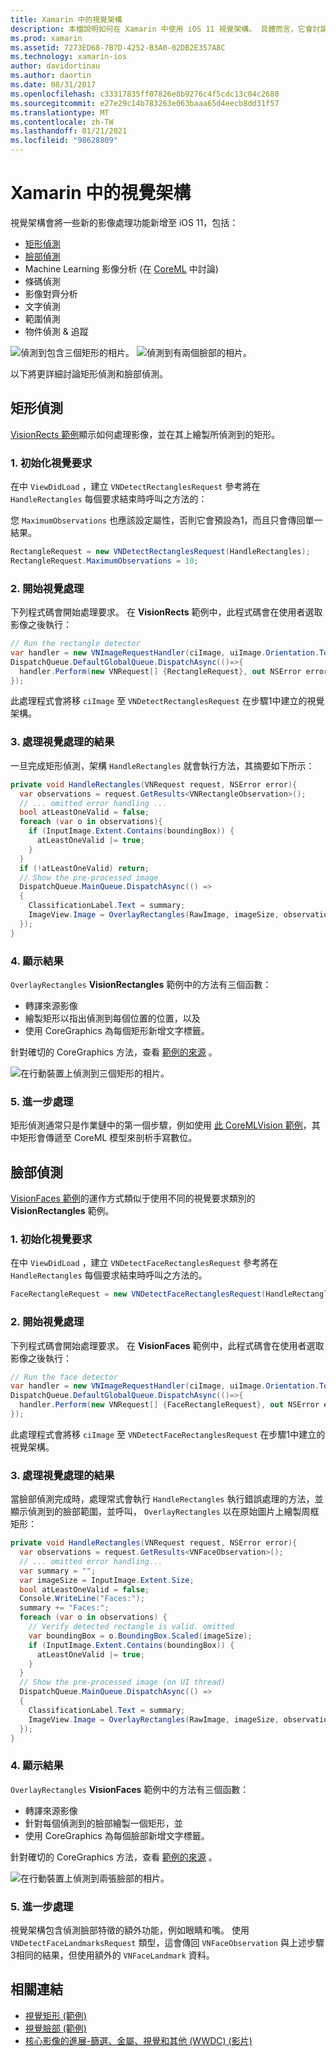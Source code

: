 ```yaml
---
title: Xamarin 中的視覺架構
description: 本檔說明如何在 Xamarin 中使用 iOS 11 視覺架構。 具體而言，它會討論矩形偵測和臉部偵測。
ms.prod: xamarin
ms.assetid: 7273ED68-7B7D-4252-B3A0-02DB2E357A8C
ms.technology: xamarin-ios
author: davidortinau
ms.author: daortin
ms.date: 08/31/2017
ms.openlocfilehash: c33317835ff07826e8b9276c4f5cdc13c04c2680
ms.sourcegitcommit: e27e29c14b783263e063baaa65d4eecb8dd31f57
ms.translationtype: MT
ms.contentlocale: zh-TW
ms.lasthandoff: 01/21/2021
ms.locfileid: "98628809"
---
```

# <a name="vision-framework-in-xamarinios"></a>Xamarin 中的視覺架構

視覺架構會將一些新的影像處理功能新增至 iOS 11，包括：

- [矩形偵測](#rectangles)
- [臉部偵測](#faces)
- Machine Learning 影像分析 (在 [CoreML](~/ios/platform/introduction-to-ios11/coreml.md) 中討論) 
- 條碼偵測
- 影像對齊分析
- 文字偵測
- 範圍偵測
- 物件偵測 & 追蹤

![偵測到包含三個矩形的相片。](vision-images/found-rectangles-tiny.png) ![偵測到有兩個臉部的相片。](vision-images/xamarin-home-faces-tiny.png)

以下將更詳細討論矩形偵測和臉部偵測。

<a name="rectangles"></a>

## <a name="rectangle-detection"></a>矩形偵測

[VisionRects 範例](/samples/xamarin/ios-samples/ios11-visionrectangles)顯示如何處理影像，並在其上繪製所偵測到的矩形。

### <a name="1-initialize-the-vision-request"></a>1. 初始化視覺要求

在中 `ViewDidLoad` ，建立 `VNDetectRectanglesRequest` 參考將在 `HandleRectangles` 每個要求結束時呼叫之方法的：

您 `MaximumObservations` 也應該設定屬性，否則它會預設為1，而且只會傳回單一結果。

```csharp
RectangleRequest = new VNDetectRectanglesRequest(HandleRectangles);
RectangleRequest.MaximumObservations = 10;
```

### <a name="2-start-the-vision-processing"></a>2. 開始視覺處理

下列程式碼會開始處理要求。 在 **VisionRects** 範例中，此程式碼會在使用者選取影像之後執行：

```csharp
// Run the rectangle detector
var handler = new VNImageRequestHandler(ciImage, uiImage.Orientation.ToCGImagePropertyOrientation(), new VNImageOptions());
DispatchQueue.DefaultGlobalQueue.DispatchAsync(()=>{
  handler.Perform(new VNRequest[] {RectangleRequest}, out NSError error);
});
```

此處理程式會將移 `ciImage` 至 `VNDetectRectanglesRequest` 在步驟1中建立的視覺架構。

### <a name="3-handle-the-results-of-vision-processing"></a>3. 處理視覺處理的結果

一旦完成矩形偵測，架構 `HandleRectangles` 就會執行方法，其摘要如下所示：

```csharp
private void HandleRectangles(VNRequest request, NSError error){
  var observations = request.GetResults<VNRectangleObservation>();
  // ... omitted error handling ...
  bool atLeastOneValid = false;
  foreach (var o in observations){
    if (InputImage.Extent.Contains(boundingBox)) {
      atLeastOneValid |= true;
    }
  }
  if (!atLeastOneValid) return;
  // Show the pre-processed image
  DispatchQueue.MainQueue.DispatchAsync(() =>
  {
    ClassificationLabel.Text = summary;
    ImageView.Image = OverlayRectangles(RawImage, imageSize, observations);
  });
}
```

### <a name="4-display-the-results"></a>4. 顯示結果

`OverlayRectangles` **VisionRectangles** 範例中的方法有三個函數：

- 轉譯來源影像
- 繪製矩形以指出偵測到每個位置的位置，以及
- 使用 CoreGraphics 為每個矩形新增文字標籤。

針對確切的 CoreGraphics 方法，查看 [範例的來源](/samples/xamarin/ios-samples/ios11-visionrectangles) 。

![在行動裝置上偵測到三個矩形的相片。](vision-images/found-rectangles-phone-sml.png)

### <a name="5-further-processing"></a>5. 進一步處理

矩形偵測通常只是作業鏈中的第一個步驟，例如使用 [此 CoreMLVision 範例](~/ios/platform/introduction-to-ios11/coreml.md#coremlvision)，其中矩形會傳遞至 CoreML 模型來剖析手寫數位。

<a name="faces"></a>

## <a name="face-detection"></a>臉部偵測

[VisionFaces 範例](/samples/xamarin/ios-samples/ios11-visionfaces)的運作方式類似于使用不同的視覺要求類別的 **VisionRectangles** 範例。

### <a name="1-initialize-the-vision-request"></a>1. 初始化視覺要求

在中 `ViewDidLoad` ，建立 `VNDetectFaceRectanglesRequest` 參考將在 `HandleRectangles` 每個要求結束時呼叫之方法的。

```csharp
FaceRectangleRequest = new VNDetectFaceRectanglesRequest(HandleRectangles);
```

### <a name="2-start-the-vision-processing"></a>2. 開始視覺處理

下列程式碼會開始處理要求。 在 **VisionFaces** 範例中，此程式碼會在使用者選取影像之後執行：

```csharp
// Run the face detector
var handler = new VNImageRequestHandler(ciImage, uiImage.Orientation.ToCGImagePropertyOrientation(), new VNImageOptions());
DispatchQueue.DefaultGlobalQueue.DispatchAsync(()=>{
  handler.Perform(new VNRequest[] {FaceRectangleRequest}, out NSError error);
});
```

此處理程式會將移 `ciImage` 至 `VNDetectFaceRectanglesRequest` 在步驟1中建立的視覺架構。

### <a name="3-handle-the-results-of-vision-processing"></a>3. 處理視覺處理的結果

當臉部偵測完成時，處理常式會執行 `HandleRectangles` 執行錯誤處理的方法，並顯示偵測到的臉部範圍，並呼叫， `OverlayRectangles` 以在原始圖片上繪製周框矩形：

```csharp
private void HandleRectangles(VNRequest request, NSError error){
  var observations = request.GetResults<VNFaceObservation>();
  // ... omitted error handling...
  var summary = "";
  var imageSize = InputImage.Extent.Size;
  bool atLeastOneValid = false;
  Console.WriteLine("Faces:");
  summary += "Faces:";
  foreach (var o in observations) {
    // Verify detected rectangle is valid. omitted
    var boundingBox = o.BoundingBox.Scaled(imageSize);
    if (InputImage.Extent.Contains(boundingBox)) {
      atLeastOneValid |= true;
    }
  }
  // Show the pre-processed image (on UI thread)
  DispatchQueue.MainQueue.DispatchAsync(() =>
  {
    ClassificationLabel.Text = summary;
    ImageView.Image = OverlayRectangles(RawImage, imageSize, observations);
  });
}
```

### <a name="4-display-the-results"></a>4. 顯示結果

`OverlayRectangles` **VisionFaces** 範例中的方法有三個函數：

- 轉譯來源影像
- 針對每個偵測到的臉部繪製一個矩形，並
- 使用 CoreGraphics 為每個臉部新增文字標籤。

針對確切的 CoreGraphics 方法，查看 [範例的來源](/samples/xamarin/ios-samples/ios11-visionfaces) 。

![在行動裝置上偵測到兩張臉部的相片。](vision-images/found-faces-phone-sml.png)

### <a name="5-further-processing"></a>5. 進一步處理

視覺架構包含偵測臉部特徵的額外功能，例如眼睛和嘴。 使用 `VNDetectFaceLandmarksRequest` 類型，這會傳回 `VNFaceObservation` 與上述步驟3相同的結果，但使用額外的 `VNFaceLandmark` 資料。

## <a name="related-links"></a>相關連結

- [視覺矩形 (範例) ](/samples/xamarin/ios-samples/ios11-visionrectangles)
- [視覺臉部 (範例) ](/samples/xamarin/ios-samples/ios11-visionfaces)
- [核心影像的進展-篩選、金屬、視覺和其他 (WWDC)  (影片) ](https://developer.apple.com/videos/play/wwdc2017/510/)